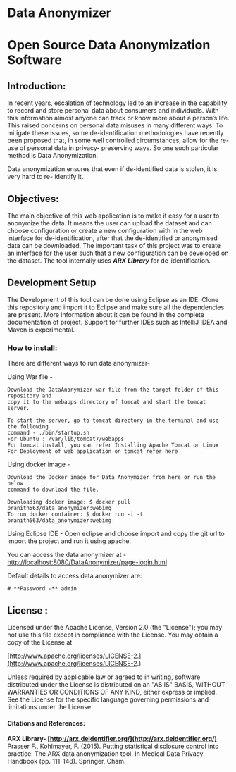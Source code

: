 # Data Anonymizer

# Open Source Data Anonymization Software

## Introduction:

In recent years, escalation of technology led to an increase in the capability to record and
store personal data about consumers and individuals. With this information almost anyone
can track or know more about a person’s life. This raised concerns on personal data misuses
in many different ways. To mitigate these issues, some de-identification methodologies have
recently been proposed that, in some well controlled circumstances, allow for the re-use of
personal data in privacy- preserving ways. So one such particular method is Data
Anonymization.

Data anonymization ensures that even if de-identified data is stolen, it is very hard to re-
identify it.

## Objectives:

The main objective of this web application is to make it easy for a user to anonymize the
data. It means the user can upload the dataset and can choose configuration or create a new
configuration with in the web interface for de-identification, after that the de-identified or
anonymised data can be downloaded. The important task of this project was to create an
interface for the user such that a new configuration can be developed on the dataset. The tool
internally uses **_ARX Library_** for de-identification.

## Development Setup

The Development of this tool can be done using Eclipse as an IDE. Clone this repository and
import it to Eclipse and make sure all the dependencies are present.
More information about it can be found in the complete documentation of project. Support
for further IDEs such as IntelliJ IDEA and Maven is experimental.


### How to install:

There are different ways to run data anonymizer-

Using War file -

```
Download the DataAnonymizer.war file from the target folder of this repository and
copy it to the webapps directory of tomcat and start the tomcat server.
```
```
To start the server, go to tomcat directory in the terminal and use the following
command - ./bin/startup.sh
For Ubuntu : /var/lib/tomcat7/webapps
For tomcat install, you can refer Installing Apache Tomcat on Linux
For Deployment of web application on tomcat refer here
```
Using docker image -

```
Download the Docker image for Data Anonymizer from here or run the below
command to download the file.
```
```
Downloading docker image: $ docker pull pranith563/data_anonymizer:webimg
To run docker container: $ docker run -i -t pranith563/data_anonymizer:webimg
```
Using Eclipse IDE -
Open eclipse and choose import and copy the git url to import the project and
run it using apache.

You can access the data anonymizer at -
[http://localhost:8080/DataAnonymizer/page-login.html](http://localhost:8080/DataAnonymizer/page-login.html)

Default details to access data anonymizer are:
```**username -** admin@iiitb
# **Password -** admin
```
## License :

Licensed under the Apache License, Version 2.0 (the "License"); you may not use this file
except in compliance with the License. You may obtain a copy of the License at


[http://www.apache.org/licenses/LICENSE-2.](http://www.apache.org/licenses/LICENSE-2.)

Unless required by applicable law or agreed to in writing, software distributed under the
License is distributed on an "AS IS" BASIS, WITHOUT WARRANTIES OR CONDITIONS
OF ANY KIND, either express or implied. See the License for the specific language
governing permissions and limitations under the License.

#### Citations and References:

**ARX Library- [http://arx.deidentifier.org/](http://arx.deidentifier.org/)**
Prasser F., Kohlmayer, F. (2015). Putting statistical disclosure control into practice: The ARX
data anonymization tool. In Medical Data Privacy Handbook (pp. 111-148). Springer, Cham.


